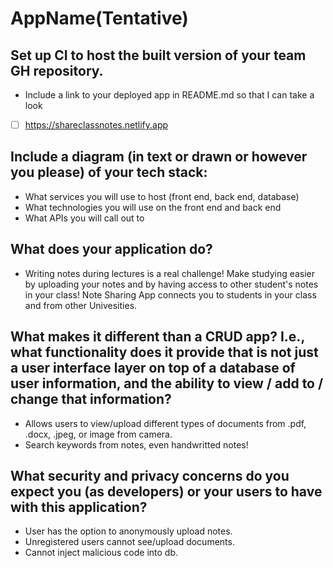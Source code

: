 # AppName(Tentative)

## Set up CI to host the built version of your team GH repository. 
 - Include a link to your deployed app in README.md so that I can take a look
 - [ ] https://shareclassnotes.netlify.app

## Include a diagram (in text or drawn or however you please) of your tech stack:
 - What services you will use to host (front end, back end, database)
 - What technologies you will use on the front end and back end
 - What APIs you will call out to

## What does your application do?

- Writing notes during lectures is a real challenge! Make studying easier by uploading your notes and by having access to other student's notes in your class! Note Sharing App connects you to students in your class and from other Univesities.

## What makes it different than a CRUD app? I.e., what functionality does it provide that is not just a user interface layer on top of a database of user information, and the ability to view / add to / change that information?

- Allows users to view/upload different types of documents from .pdf, .docx, .jpeg, or image from camera.
- Search keywords from notes, even handwritted notes!

## What security and privacy concerns do you expect you (as developers) or your users to have with this application?
- User has the option to anonymously upload notes.
- Unregistered users cannot see/upload documents.
- Cannot inject malicious code into db.


<!-- ![](https://i.imgur.com/yJcQuWU.png)

![](https://i.imgur.com/2iLlxEi.png)

![](https://i.imgur.com/cdygEIC.png)
 -->
